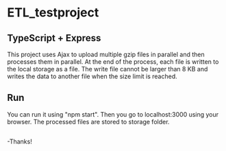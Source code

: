 # ETL_testproject

## TypeScript + Express

This project uses Ajax to upload multiple gzip files in parallel and then processes them in parallel.
At the end of the process, each file is written to the local storage as a file.
The write file cannot be larger than 8 KB and writes the data to another file when the size limit is reached.

## Run
You can run it using "npm start".
Then you go to localhost:3000 using your browser.
The processed files are stored to storage folder.

##
-Thanks!
